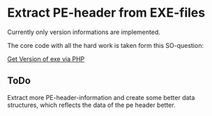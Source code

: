 # Extract PE-header from EXE-files

Currently only version informations are implemented.

The core code with all the hard work is taken form this SO-question:

[Get Version of exe via PHP](http://stackoverflow.com/questions/2029409/get-version-of-exe-via-php)

## ToDo

Extract more PE-header-information and create some better data structures, which reflects the data of the pe header better.